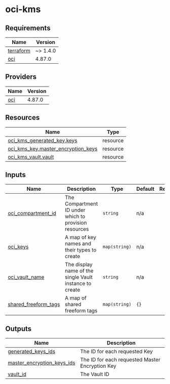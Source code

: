 # oci-kms

<!-- BEGINNING OF PRE-COMMIT-TERRAFORM DOCS HOOK -->
## Requirements

| Name | Version |
|------|---------|
| <a name="requirement_terraform"></a> [terraform](#requirement\_terraform) | ~> 1.4.0 |
| <a name="requirement_oci"></a> [oci](#requirement\_oci) | 4.87.0 |

## Providers

| Name | Version |
|------|---------|
| <a name="provider_oci"></a> [oci](#provider\_oci) | 4.87.0 |

## Resources

| Name | Type |
|------|------|
| [oci_kms_generated_key.keys](https://registry.terraform.io/providers/oracle/oci/4.87.0/docs/resources/kms_generated_key) | resource |
| [oci_kms_key.master_encryption_keys](https://registry.terraform.io/providers/oracle/oci/4.87.0/docs/resources/kms_key) | resource |
| [oci_kms_vault.vault](https://registry.terraform.io/providers/oracle/oci/4.87.0/docs/resources/kms_vault) | resource |

## Inputs

| Name | Description | Type | Default | Required |
|------|-------------|------|---------|:--------:|
| <a name="input_oci_compartment_id"></a> [oci\_compartment\_id](#input\_oci\_compartment\_id) | The Compartment ID under which to provision resources | `string` | n/a | yes |
| <a name="input_oci_keys"></a> [oci\_keys](#input\_oci\_keys) | A map of key names and their types to create | `map(string)` | n/a | yes |
| <a name="input_oci_vault_name"></a> [oci\_vault\_name](#input\_oci\_vault\_name) | The display name of the single Vault instance to create | `string` | n/a | yes |
| <a name="input_shared_freeform_tags"></a> [shared\_freeform\_tags](#input\_shared\_freeform\_tags) | A map of shared freeform tags | `map(string)` | `{}` | no |

## Outputs

| Name | Description |
|------|-------------|
| <a name="output_generated_keys_ids"></a> [generated\_keys\_ids](#output\_generated\_keys\_ids) | The ID for each requested Key |
| <a name="output_master_encryption_keys_ids"></a> [master\_encryption\_keys\_ids](#output\_master\_encryption\_keys\_ids) | The ID for each requested Master Encryption Key |
| <a name="output_vault_id"></a> [vault\_id](#output\_vault\_id) | The Vault ID |
<!-- END OF PRE-COMMIT-TERRAFORM DOCS HOOK -->
